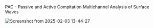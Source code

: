 PAC - Passive and Active Compitation
Multichannel Analysis of Surface Waves

![Screenshot from 2025-02-03 13-44-27](https://github.com/user-attachments/assets/59ada0fa-fbf0-4913-8d1a-4799da60a539)
